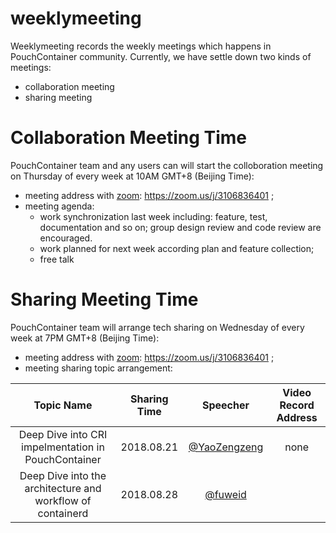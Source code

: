 # weeklymeeting

Weeklymeeting records the weekly meetings which happens in PouchContainer community. Currently, we have settle down two kinds of meetings:

- collaboration meeting
- sharing meeting

# Collaboration Meeting Time

PouchContainer team and any users can will start the colloboration meeting on Thursday of every week at 10AM GMT+8 (Beijing Time):

- meeting address with [zoom](https://zoom.us/): https://zoom.us/j/3106836401 ;
- meeting agenda:
  - work synchronization last week including: feature, test, documentation and so on; group design review and code review are encouraged.  
  - work planned for next week according plan and feature collection;
  - free talk

# Sharing Meeting Time

PouchContainer team will arrange tech sharing on Wednesday of every week at 7PM GMT+8 (Beijing Time):

- meeting address with [zoom](https://zoom.us/): https://zoom.us/j/3106836401 ;
- meeting sharing topic arrangement: 

|Topic Name|Sharing Time|Speecher|Video Record Address|
|:-:|:-:|:-:|:-:|
|Deep Dive into CRI impelmentation in PouchContainer|2018.08.21| [@YaoZengzeng](https://github.com/yaozengzeng)|none|
|Deep Dive into the architecture and workflow of containerd|2018.08.28|[@fuweid](https://github.com/fuweid)||
